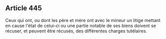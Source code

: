 Article 445
----
Ceux qui ont, ou dont les père et mère ont avec le mineur un litige mettant en
cause l'état de celui-ci ou une partie notable de ses biens doivent se récuser,
et peuvent être récusés, des différentes charges tutélaires.
